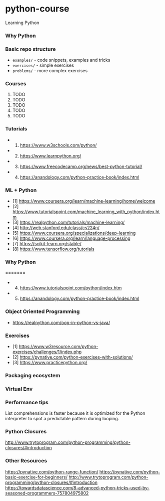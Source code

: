 # python-course
Learning Python

### Why Python ###


### Basic repo structure 

- `examples/` - code snippets, examples and tricks
- `exercises/` - simple exercises
- `problems/` - more complex exercises

### Courses
1. TODO
2. TODO
3. TODO
4. TODO
5. TODO

### Tutorials ###

* 1. https://www.w3schools.com/python/
* 2. https://www.learnpython.org/
* 3. https://www.freecodecamp.org/news/best-python-tutorial/
* 4. https://anandology.com/python-practice-book/index.html

### ML + Python ###
* [1] https://www.coursera.org/learn/machine-learning/home/welcome
* [2] https://www.tutorialspoint.com/machine_learning_with_python/index.htm
* [3] https://realpython.com/tutorials/machine-learning/
* [4] http://web.stanford.edu/class/cs224n/
* [5] https://www.coursera.org/specializations/deep-learning
* [6] https://www.coursera.org/learn/language-processing
* [7] https://scikit-learn.org/stable/
* [8] https://www.tensorflow.org/tutorials

### Why Python ###
=======
* 4. https://www.tutorialspoint.com/python/index.htm
* 5. https://anandology.com/python-practice-book/index.html

### Object Oriented Programming ### 
* https://realpython.com/oop-in-python-vs-java/

### Exercises ###
* [1] https://www.w3resource.com/python-exercises/challenges/1/index.php
* [2] https://pynative.com/python-exercises-with-solutions/
* [3] https://www.practicepython.org/

### Packaging ecosystem ###

### Virtual Env ###

### Performance tips ###
List comprehensions is faster because it is optimized for the Python interpreter to spot a predictable
pattern during looping.

### Python Closures ###
http://www.trytoprogram.com/python-programming/python-closures/#introduction

### Other Resources ###
https://pynative.com/python-range-function/
https://pynative.com/python-basic-exercise-for-beginners/
http://www.trytoprogram.com/python-programming/python-closures/#introduction
https://towardsdatascience.com/8-advanced-python-tricks-used-by-seasoned-programmers-757804975802

